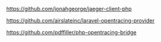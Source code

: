 https://github.com/jonahgeorge/jaeger-client-php

https://github.com/airslateinc/laravel-opentracing-provider

https://github.com/pdffiller/php-opentracing-bridge

